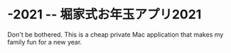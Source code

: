 # -2021 -- 堀家式お年玉アプリ2021

Don't be bothered. This is a cheap private Mac application that makes my family fun for a new year.

